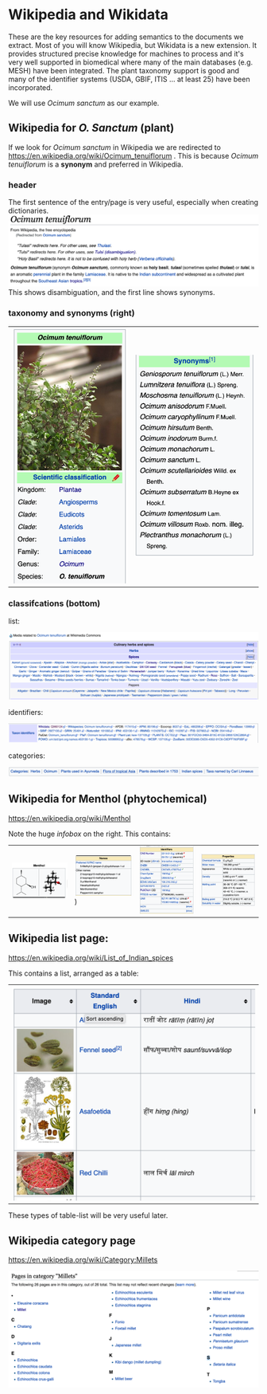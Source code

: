 # Wikipedia and Wikidata

These are the key resources for adding semantics to the documents we extract. Most of you will know Wikipedia, but Wikidata is a new
extension. It provides structured precise knowledge for machines to process and it's very well supported in biomedical where many of the main 
databases (e.g. MESH) have been integrated. The plant taxonomy support is good and many of the identifier systems (USDA, GBIF, ITIS ... at least 25) have been 
incorporated.

We will use *Ocimum sanctum* as our example.

## Wikipedia for *O. Sanctum* (plant)

If we look for *Ocimum sanctum* in Wikipedia we are redirected to
https://en.wikipedia.org/wiki/Ocimum_tenuiflorum .
This is because *Ocimum tenuiflorum* is a **synonym** and preferred in Wikipedia. 


### header
The first sentence of the entry/page is very useful, especially when creating dictionaries.
![](./wp_header.png)
This shows disambiguation, and the first line shows synonyms.
### taxonomy and synonyms (right)

<table>
<tr><td><img src="./wp_taxonomy.png" height="50%"/></td><td><img src="./wp_synonyms.png" style="height:50%;"/></td></tr>
</table>


### classifcations (bottom)

list:

![](./wp_listofspices.png)

identifiers:

![](./wp_identifiers.png)

categories:

![](./wp_categories.png)

## Wikipedia for Menthol (phytochemical)

https://en.wikipedia.org/wiki/Menthol

Note the huge *infobox* on the right. This contains:
<table>
<tr>
  <td><img src="./wp_formula.png"/></td>
  <td><img src="./wp_names.png"/>)</td>
  <td><img src="./wp_chemids.png"/></td>
  <td><img src="./wp_properties.png"/></td>
  </tr>
</table>

## Wikipedia list page:

https://en.wikipedia.org/wiki/List_of_Indian_spices

This contains a list, arranged as a table:

<table><tr><td width="50%"><img src="./wp_listofspicestable.png"/></td></tr></table>

These types of table-list will be very useful later.

## Wikipedia category page

https://en.wikipedia.org/wiki/Category:Millets

![](./wp_categorymillet.png)






